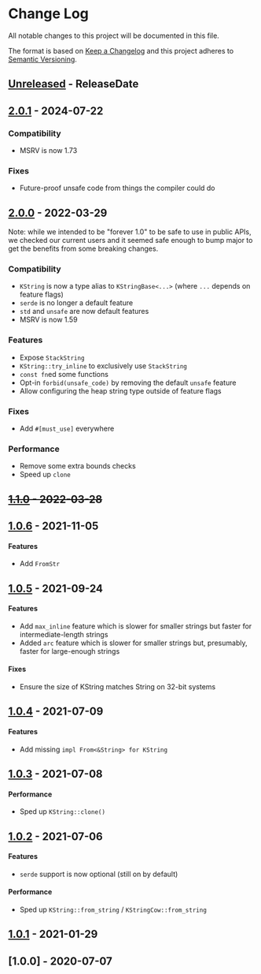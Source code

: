 # Change Log
All notable changes to this project will be documented in this file.

The format is based on [Keep a Changelog](http://keepachangelog.com/)
and this project adheres to [Semantic Versioning](http://semver.org/).

<!-- next-header -->
## [Unreleased] - ReleaseDate

## [2.0.1] - 2024-07-22

### Compatibility

- MSRV is now 1.73

### Fixes

- Future-proof unsafe code from things the compiler could do

## [2.0.0] - 2022-03-29

Note: while we intended to be "forever 1.0" to be safe to use in public APIs,
we checked our current users and it seemed safe enough to bump major to get the
benefits from some breaking changes.

### Compatibility

- `KString` is now a type alias to `KStringBase<...>` (where `...` depends on feature flags)
- `serde` is no longer a default feature
- `std` and `unsafe` are now default features
- MSRV is now 1.59

### Features

- Expose `StackString`
- `KString::try_inline` to exclusively use `StackString`
- `const fn`ed some functions
- Opt-in `forbid(unsafe_code)` by removing the default `unsafe` feature
- Allow configuring the heap string type outside of feature flags

### Fixes

- Add `#[must_use]` everywhere

### Performance

- Remove some extra bounds checks
- Speed up `clone`

## ~~[1.1.0] - 2022-03-28~~

## [1.0.6] - 2021-11-05

#### Features

- Add `FromStr`

## [1.0.5] - 2021-09-24

#### Features

- Add `max_inline` feature which is slower for smaller strings but faster for intermediate-length strings
- Added `arc` feature which is slower for smaller strings but, presumably, faster for large-enough strings

#### Fixes

- Ensure the size of KString matches String on 32-bit systems

## [1.0.4] - 2021-07-09

#### Features

- Add missing `impl From<&String> for KString`

## [1.0.3] - 2021-07-08

#### Performance

- Sped up `KString::clone()`

## [1.0.2] - 2021-07-06

#### Features

- `serde` support is now optional (still on by default)

#### Performance

- Sped up `KString::from_string` / `KStringCow::from_string`

## [1.0.1] - 2021-01-29


## [1.0.0] - 2020-07-07

<!-- next-url -->
[Unreleased]: https://github.com/cobalt-org/kstring/compare/v2.0.1...HEAD
[2.0.1]: https://github.com/cobalt-org/kstring/compare/v2.0.0...v2.0.1
[2.0.0]: https://github.com/cobalt-org/kstring/compare/v1.1.0...v2.0.0
[1.1.0]: https://github.com/cobalt-org/kstring/compare/v1.0.6...v1.1.0
[1.0.6]: https://github.com/cobalt-org/kstring/compare/v1.0.5...v1.0.6
[1.0.5]: https://github.com/cobalt-org/kstring/compare/v1.0.4...v1.0.5
[1.0.4]: https://github.com/cobalt-org/kstring/compare/v1.0.3...v1.0.4
[1.0.3]: https://github.com/cobalt-org/kstring/compare/v1.0.2...v1.0.3
[1.0.2]: https://github.com/cobalt-org/kstring/compare/v1.0.1...v1.0.2
[1.0.1]: https://github.com/cobalt-org/kstring/compare/v1.0.0...v1.0.1
